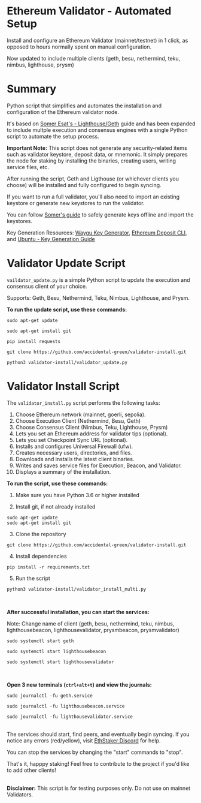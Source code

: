 # Ethereum Validator - Automated Setup
Install and configure an Ethereum Validator (mainnet/testnet) in 1 click, as opposed to hours normally spent on manual configuration.  

Now updated to include multiple clients (geth, besu, nethermind, teku, nimbus, lighthouse, prysm)


# Summary

Python script that simplifies and automates the installation and configuration of the Ethereum validator node.

It's based on [Somer Esat's - Lighthouse/Geth](https://someresat.medium.com/guide-to-staking-on-ethereum-ubuntu-lighthouse-773f5d982e03) guide and has been expanded to include multple execution and consensus engines with a single Python script to automate the setup process.

**Important Note:** This script does not generate any security-related items such as validator keystore, deposit data, or mnemonic. It simply prepares the node for staking by installing the binaries, creating users, writing service files, etc.

After running the script, Geth and Ligthouse (or whichever clients you choose) will be installed and fully configured to begin syncing.

If you want to run a full validator, you'll also need to import an existing keystore or generate new keystores to run the validator. 

You can follow [Somer's guide](https://someresat.medium.com/guide-to-staking-on-ethereum-ubuntu-lighthouse-773f5d982e03) to safely generate keys offline and import the keystores. 

Key Generation Resources: [Waygu Key Generator](https://github.com/stake-house/wagyu-key-gen), [Ethereum Deposit CLI](https://github.com/ethereum/staking-deposit-cli), and [Ubuntu - Key Generation Guide](https://agstakingco.gitbook.io/eth-2-0-key-generation-ubuntu-live-usb/)

# Validator Update Script

`vaildator_update.py` is a simple Python script to update the execution and consensus client of your choice. 

Supports: Geth, Besu, Nethermind, Teku, Nimbus, Lighthouse, and Prysm.

**To run the update script, use these commands:**

`sudo apt-get update`

`sudo apt-get install git`

`pip install requests`

`git clone https://github.com/accidental-green/validator-install.git`

`python3 validator-install/validator_update.py`  

# Validator Install Script

The `validator_install.py` script performs the following tasks:

1) Choose Ethereum network (mainnet, goerli, sepolia).
2) Choose Execution Client (Nethermind, Besu, Geth)
3) Choose Consensus Client (Nimbus, Teku, Lighthouse, Prysm)
4) Lets you set an Ethereum address for validator tips (optional).
5) Lets you set Checkpoint Sync URL (optional).
6) Installs and configures Universal Firewall (ufw).
7) Creates necessary users, directories, and files.
8) Downloads and installs the latest client binaries.
9) Writes and saves service files for Execution, Beacon, and Validator.
10) Displays a summary of the installation.

**To run the script, use these commands:**

1. Make sure you have Python 3.6 or higher installed

2. Install git, if not already installed

```
sudo apt-get update
sudo apt-get install git
```

3. Clone the repository

```
git clone https://github.com/accidental-green/validator-install.git
```

4. Install dependencies

```
pip install -r requirements.txt
```

5. Run the script

```
python3 validator-install/validator_install_multi.py
```

<br />  

**After successful installation, you can start the services:**

Note: Change name of client (geth, besu, nethermind, teku, nimbus, lighthousebeacon, lighthousevalidator, prysmbeacon, prysmvalidator)

`sudo systemctl start geth`

`sudo systemctl start lighthousebeacon`

`sudo systemctl start lighthousevalidator`

<br />

**Open 3 new terminals (`ctrl+alt+t`) and view the journals:**

`sudo journalctl -fu geth.service`

`sudo journalctl -fu lighthousebeacon.service`

`sudo journalctl -fu lighthousevalidator.service`

\
The services should start, find peers, and eventually begin syncing. If you notice any errors (red/yellow), visit [EthStaker Discord](https://discord.com/invite/ucsTcA2wTq) for help.


You can stop the services by changing the "start" commands to "stop".


That's it, happpy staking! Feel free to contribute to the project if you'd like to add other clients!

\
**Disclaimer:** This script is for testing purposes only. Do not use on mainnet Validators.
